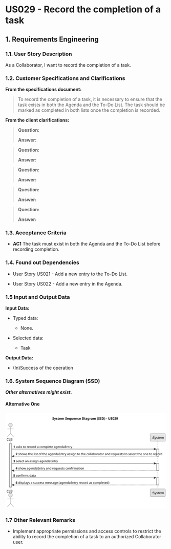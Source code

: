 # US029 - Record the completion of a task


## 1. Requirements Engineering

### 1.1. User Story Description

As a Collaborator, I want to record the completion of a task.

### 1.2. Customer Specifications and Clarifications 

**From the specifications document:**

>  To record the completion of a task, it is necessary to ensure that the task exists in both the Agenda and the To-Do List. 
> The task should be marked as completed in both lists once the completion is recorded.

**From the client clarifications:**

> **Question:**
>
> **Answer:**

> **Question:**
>
> **Answer:**

> **Question:**
>
> **Answer:**

> **Question:**
>
> **Answer:**

> **Question:** 
> 
> **Answer:**

### 1.3. Acceptance Criteria

* **AC1** The task must exist in both the Agenda and the To-Do List before recording completion.


### 1.4. Found out Dependencies

* User Story US021 - Add a new entry to the To-Do List.

* User Story US022 - Add a new entry in the Agenda.

### 1.5 Input and Output Data

**Input Data:**

* Typed data:
    * None.
	
* Selected data:
    * Task

**Output Data:**

* (In)Success of the operation

### 1.6. System Sequence Diagram (SSD)

**_Other alternatives might exist._**

#### Alternative One

![System Sequence Diagram - Alternative One](svg/us029-system-sequence-diagram-alternative-one.svg)

### 1.7 Other Relevant Remarks

* Implement appropriate permissions and access controls to restrict the ability to record the completion of a task to an authorized Collaborator user.